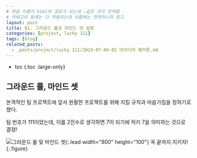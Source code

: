 ```yaml
---
# 파일 이름이 html의 경로가 되는데 ₂같은 것이 안먹힘
# 카테고리 등에는 다 적용되는데 이름에는 안먹히니까 참고
layout: post
title: 01. 그라운드 룰과 마인드 셋 설정
categories: [project, lucky 111]
tags: [blog]
related_posts:
  - _posts/project/lucky 111/2024-07-04-02 아이디어 해커톤.md
---
```


- toc
{:toc .large-only}

## 그라운드 룰, 마인드 셋
본격적인 팀 프로젝트에 앞서 원활한 프로젝트를 위해 지킬 규칙과 마음가짐을 정하기로 했다.

팀 번호가 111이었는데, 이를 2진수로 생각하면 7이 되기에 럭키 7을 의미하는 것으로 결정!

![그라운드 룰 및 마인드 셋](../../../assets/img/project/lucky%20111₂/groundrule.jpg){:.lead width="800" height="100"}
꼭 끝까지 지키자!
{:.figure}

